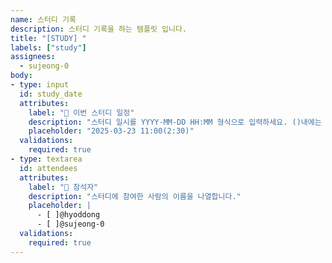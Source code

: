 ```yaml
---
name: 스터디 기록
description: 스터디 기록을 하는 템플릿 입니다.
title: "[STUDY] "
labels: ["study"]
assignees:
  - sujeong-0
body:
- type: input
  id: study_date
  attributes:
    label: "📅 이번 스터디 일정"
    description: "스터디 일시를 YYYY-MM-DD HH:MM 형식으로 입력하세요. ()내에는 스터디 시간을 작성합니다."
    placeholder: "2025-03-23 11:00(2:30)"
  validations:
    required: true
- type: textarea
  id: attendees
  attributes:
    label: "👥 참석자"
    description: "스터디에 참여한 사람의 이름을 나열합니다."
    placeholder: |
      - [ ]@hyoddong
      - [ ]@sujeong-0
  validations:
    required: true
---
```

